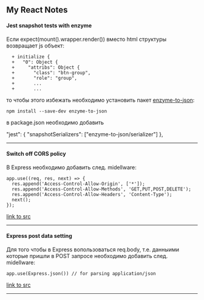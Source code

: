 ## My React Notes

#### Jest snapshot tests with enzyme

Если expect(mount(<BtnGroup />).wrapper.render()) вместо html структуры возвращает js объект:

```
  + initialize {
  +   "0": Object {
  +     "attribs": Object {
  +       "class": "btn-group",
  +       "role": "group",
  +       ...
  +       ...
```

то чтобы этого избежать необходимо установить пакет [enzyme-to-json](https://www.npmjs.com/package/enzyme-to-json):

` npm install --save-dev enzyme-to-json `

в package.json необходимо добавить

 "jest": {
    "snapshotSerializers": ["enzyme-to-json/serializer"]
  },

***


#### Switch off CORS policy

В Express необходимо добавить след. midellware:

```
app.use((req, res, next) => {
  res.append('Access-Control-Allow-Origin', ['*']);
  res.append('Access-Control-Allow-Methods', 'GET,PUT,POST,DELETE');
  res.append('Access-Control-Allow-Headers', 'Content-Type');
  next();
});
```

[link to src](https://qastack.ru/programming/23751914/how-can-i-set-response-header-on-express-js-assets)

***


#### Express post data setting

Для того чтобы в Express вопользоваться req.body, т.е. данныими которые пришли в POST запросе
необходимо добавить след. midellware:

```
app.use(Express.json()) // for parsing application/json
```

[link to src](https://qastack.ru/programming/23751914/how-can-i-set-response-header-on-express-js-assets)

***
